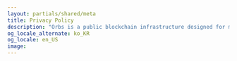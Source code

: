 ```yaml
---
layout: partials/shared/meta
title: Privacy Policy
description: "Orbs is a public blockchain infrastructure designed for mass usage applications and close integration with EVM-based L1’s such as Ethereum, Binance SmartChain and Polygon. The Orbs protocol is decentralized and executed by a public network of permissionless validators using Proof-of-Stake (PoS) consensus."
og_locale_alternate: ko_KR
og_locale: en_US
image:
---
```

